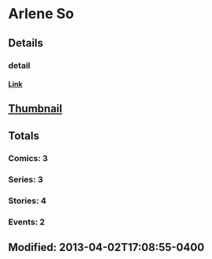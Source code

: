 # Arlene  So 
## Details
### detail
#### [Link](http://marvel.com/comics/creators/10060/arlene_so?utm_campaign=apiRef&utm_source=225578a89fc76f3d20fbffda5d17a88d)
## [Thumbnail](http://i.annihil.us/u/prod/marvel/i/mg/b/40/image_not_available.jpg)
## Totals
### Comics: 3
### Series: 3
### Stories: 4
### Events: 2
## Modified: 2013-04-02T17:08:55-0400